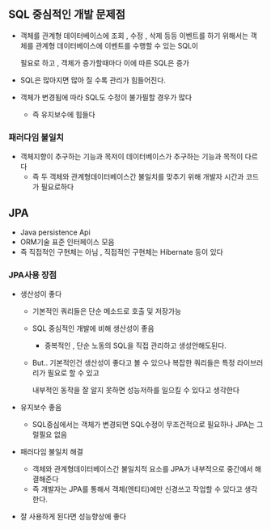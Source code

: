 ## SQL 중심적인 개발 문제점

- 객체를 관계형 데이터베이스에 조회 , 수정 , 삭제 등등 이벤트를 하기 위해서는 객체를 관계형 데이터베이스에 이벤트를 수행할 수 있는 SQL이

  필요로 하고  , 객체가 증가할때마다 이에 따른 SQL은 증가

- SQL은 많아지면 많아 질 수록 관리가 힘들어진다.

- 객체가 변경됨에 따라 SQL도 수정이 불가필할 경우가 많다

  - 즉 유지보수에 힘들다

### 패러다임 불일치

- 객체지향이 추구하는 기능과 목저이 데이터베이스가 추구하는 기능과 목적이 다르다
  - 즉 두 객체와 관계형데이터베이스간 불일치를 맞추기 위해 개발자 시간과 코드가 필요로하다

## JPA

- Java persistence Api
- ORM기술  표준 인터페이스 모음
- 즉 직접적인 구현체는 아님 , 직접적인 구현체는 Hibernate 등이 있다

### JPA사용 장점

- 생산성이 좋다

  - 기본적인 쿼리들은 단순 메소드로 호출 및 저장가능

  - SQL 중심적인 개발에 비해 생산성이 좋음

    - 중복적인 , 단순 노동의 SQL을 직접 관리하고 생성안해도된다.

  - But.. 기본적인건 생산성이 좋다고 볼 수 있으나 복잡한 쿼리들은 특정 라이브러리가 필요로 할 수 있고

    내부적인 동작을 잘 알지 못하면 성능저하를 일으킬 수 있다고 생각한다

- 유지보수 좋음

  - SQL중심에서는 객체가 변경되면 SQL수정이 무조건적으로 필요하나 JPA는 그럴필요 없음

- 패러다임 불일치 해결

  - 객체와 관계형데이터베이스간 불일치적 요소를 JPA가 내부적으로 중간에서 해결해준다
  - 즉 개발자는 JPA를 통해서 객체(엔티티)에만 신경쓰고 작업할 수 있다고 생각한다.

- 잘 사용하게 된다면 성능향상에 좋다